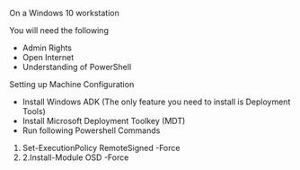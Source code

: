 On a Windows 10 workstation  

You will need the following  
- Admin Rights  
- Open Internet  
- Understanding of PowerShell  
  
Setting up Machine Configuration  
- Install Windows ADK (The only feature you need to install is Deployment Tools)  
- Install Microsoft Deployment Toolkey (MDT)  
- Run following Powershell Commands  
1. Set-ExecutionPolicy RemoteSigned -Force  
2. 2.Install-Module OSD -Force  
